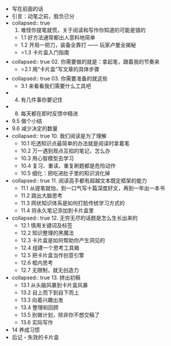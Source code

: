 - 写在前面的话
- 引言：动笔之前，胜负已分
- collapsed:: true
  01. 难怪你提笔就慌，关于阅读和写作你知道的可能是错的
	- 1.1 好方法通常都出人意料地简单
	- 1.2 开局一把刀，装备全靠打 —— 玩家卢曼全揭秘
	- ⭐1.3 卡片盒入门指南
- collapsed:: true
  02. 你需要做的就是：拿起笔，跟着我的节奏来
	- ⭐2.1 用“卡片盒”写文章的具体步骤
- collapsed:: true
  03. 你需要准备的就这些
	- 3.1 来看看我们需要什么工具吧
- 04. 有几件事你要记住
- 08. 每天都在即时反馈中精进
- 9.5 做个小结
- 9.6 减少决定的数量
- collapsed:: true
  10. 我们阅读是为了理解
	- 10.1 吃透知识点最简单的办法就是阅读时拿着笔
	- 10.2 万一遇到观点互掐的笔记，怎么办
	- 10.3 用心智模型去学习
	- 10.4 复习、重读、重复刷题都是危险动作
	- 10.5 细化：把吃进肚子里的知识消化掉
- collapsed:: true
  11. 阅读高手都有超越文本既定框架的能力
	- 11.1 从提笔就怕，到一口气写十篇深度好文，再到一年出一本书
	- 11.2 跳出大脑思考
	- 11.3 网状知识体系是如何打脸传统学习方式的
	- 11.4 将永久笔记添加到卡片盒里
- collapsed:: true
  12. 无穷无尽的话题是怎么生长出来的
	- 12.1 慎用关键词及标签
	- 12.2 知识整理的黑魔法
	- 12.3 卡片盒是如何帮助你产生洞见的
	- 12.4 组建一个思考工具箱
	- 12.5 把卡片盒当作创意引擎
	- 12.6 框内思考
	- 12.7 无限制，就无创造力
- collapsed:: true
  13. 拼出初稿
	- 13.1 从头脑风暴到卡片盒风暴
	- 13.2 自上而下到自下而上
	- 13.3 向着兴趣出发
	- 13.4 整理和回顾
	- 13.5 别做计划，除非你不想交稿了
	- 13.6 实际写作
- 14 养成习惯
- 后记・失效的卡片盒